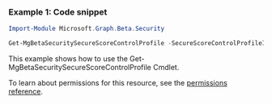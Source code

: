 ### Example 1: Code snippet

```powershellImport-Module Microsoft.Graph.Beta.Security

Get-MgBetaSecuritySecureScoreControlProfile -SecureScoreControlProfileId $secureScoreControlProfileId
```
This example shows how to use the Get-MgBetaSecuritySecureScoreControlProfile Cmdlet.
To learn about permissions for this resource, see the [permissions reference](/graph/permissions-reference).

